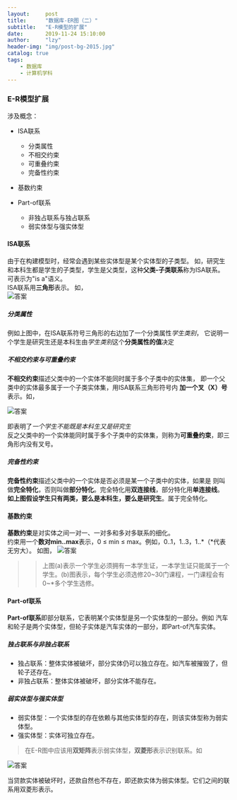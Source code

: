 ```yaml
---
layout:     post
title:      "数据库-ER图（二）"
subtitle:   "E-R模型的扩展"
date:       2019-11-24 15:10:00
author:     "lzy"
header-img: "img/post-bg-2015.jpg"
catalog: true
tags:
    - 数据库
    - 计算机学科
---
```


### E-R模型扩展
涉及概念：
+ ISA联系
    + 分类属性
    + 不相交约束
    + 可重叠约束
    + 完备性约束
    
+ 基数约束
  
+ Part-of联系
    + 非独占联系与独占联系
    + 弱实体型与强实体型
    
#### ISA联系
由于在构建模型时，经常会遇到某些实体型是某个实体型的子类型。
如，研究生和本科生都是学生的子类型，学生是父类型，这种**父类-子类联系**称为ISA联系。
可表示为"is a"语义。
<br>
ISA联系用**三角形**表示。
如，
<br>
![答案](https://lzy-lvjerry.github.io/img/blog/CS_DataBase/2019-11-24-DB_ER2.jpg)

##### 分类属性
例如上图中，在ISA联系符号三角形的右边加了一个分类属性*学生类别*，
它说明一个学生是研究生还是本科生由*学生类别*这个**分类属性的值**决定

##### 不相交约束与可重叠约束
**不相交约束**描述父类中的一个实体不能同时属于多个子类中的实体集，
即一个父类中的实体最多属于一个子类实体集，用ISA联系三角形符号内
**加一个叉（X）号**表示。如，

![答案](https://lzy-lvjerry.github.io/img/blog/CS_DataBase/2019-11-24-DB_ER3.jpg)

即表明了*一个学生不能既是本科生又是研究生*<br>
反之父类中的一个实体能同时属于多个子类中的实体集，则称为**可重叠约束**，即三角形内没有叉号。

##### 完备性约束
**完备性约束**描述父类中的一个实体是否必须是某一个子类中的实体，如果是
则叫做**完全特化**，否则叫做**部分特化**。完全特化用**双连接线**，部分特化用**单连接线**。<br>
**如上图假设学生只有两类，要么是本科生，要么是研究生**。属于完全特化。

#### 基数约束
**基数约束**是对实体之间一对一、一对多和多对多联系的细化。<br>
约束用一个**数对min..max**表示，0 ≤ min ≤ max。例如，0..1，1..3，1..\*（\*代表无穷大）。
如图，
![答案](https://lzy-lvjerry.github.io/img/blog/CS_DataBase/2019-11-24-DB_ER4.jpg)

>> 上图(a)表示一个学生必须拥有一本学生证，一本学生证只能属于一个学生。(b)图表示，每个学生必须选修20~30门课程，一门课程会有0~*多个学生选修。


#### Part-of联系
**Part-of联系**即部分联系，它表明某个实体型是另一个实体型的一部分。例如
汽车和轮子是两个实体型，但轮子实体是汽车实体的一部分，即Part-of汽车实体。

##### 独占联系与非独占联系
+ 独占联系：整体实体被破坏，部分实体仍可以独立存在。如汽车被摧毁了，但轮子还存在。
+ 非独占联系：整体实体被破坏，部分实体不能存在。

##### 弱实体型与强实体型
+ 弱实体型：一个实体型的存在依赖与其他实体型的存在，则该实体型称为弱实体型。
+ 强实体型：实体可独立存在。

> 在E-R图中应该用**双矩阵**表示弱实体型，**双菱形**表示识别联系。如

![答案](https://lzy-lvjerry.github.io/img/blog/CS_DataBase/2019-11-24-DB_ER5.jpg)

当贷款实体被破坏时，还款自然也不存在，即还款实体为弱实体型。它们之间的联系用双菱形表示。
